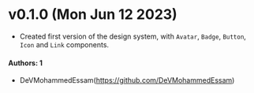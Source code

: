 # v0.1.0 (Mon Jun 12 2023)

- Created first version of the design system, with `Avatar`, `Badge`, `Button`, `Icon` and `Link` components.

#### Authors: 1

- DeVMohammedEssam(https://github.com/DeVMohammedEssam)
